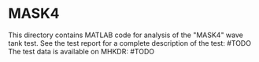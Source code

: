 # MASK4

This directory contains MATLAB code for analysis of the "MASK4" wave tank test.
See the test report for a complete description of the test: #TODO
The test data is available on MHKDR: #TODO